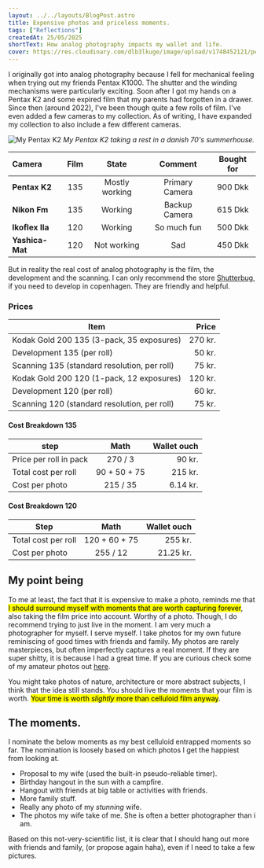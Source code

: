 ```yaml
---
layout: ../../layouts/BlogPost.astro
title: Expensive photos and priceless moments.
tags: ["Reflections"]
createdAt: 25/05/2025
shortText: How analog photography impacts my wallet and life.
cover: https://res.cloudinary.com/dlb3lkuge/image/upload/v1748452121/pentax_k2_sdcuoz.png
---
```


I originally got into analog photography because I fell for mechanical feeling when trying out my friends Pentax K1000. The shutter and the winding mechanisms were particularly exciting. Soon after I got my hands on a Pentax K2 and some expired film that my parents had forgotten in a drawer.
Since then (around 2022), I've been though quite a few rolls of film. I've even added a few cameras to my collection. As of writing, I have expanded my collection to also include a few different cameras.

![My Pentax K2](../../images/blog/pentax_k2.png)
*My Pentax K2 taking a rest in a danish 70's summerhouse.*

| **Camera**      | **Film** | **State**      | **Comment**    | **Bought for** |
|:----------------|:--------:|:--------------:|:--------------:|:--------------:|
| **Pentax K2**   | 135     | Mostly working | Primary Camera | 900 Dkk        |
| **Nikon Fm**    | 135     | Working        | Backup Camera  | 615 Dkk        |
| **Ikoflex IIa** | 120      | Working        | So much fun    | 500 Dkk        |
| **Yashica-Mat** | 120      | Not working    | Sad            | 450 Dkk        |

But in reality the real cost of analog photography is the film, the development and the scanning. I can only recommend the store [Shutterbug](https://shutterbugcph.dk/), if you need to develop in copenhagen. They are friendly and helpful.

### Prices

| Item                                         | Price     |
|----------------------------------------------|----------:|
| Kodak Gold 200 135 (3-pack, 35 exposures)    | 270 kr.   |
| Development 135 (per roll)                   | 50 kr.    |
| Scanning 135 (standard resolution, per roll) | 75 kr.    |
| Kodak Gold 200 120 (1-pack, 12 exposures)    | 120 kr.   |
| Development 120 (per roll)                   | 60 kr.    |
| Scanning 120 (standard resolution, per roll) | 75 kr.    |


#### Cost Breakdown 135
| step                                     | Math          | Wallet ouch |
|------------------------------------------|:-------------:|------------:|
| Price per roll in pack                   |      270 / 3  | 90 kr.      |
| Total cost per roll                      | 90 + 50 + 75  | 215 kr.     |
| Cost per photo                           | 215 / 35      | 6.14 kr.    |


#### Cost Breakdown 120
| Step                                     | Math          | Wallet ouch |
|------------------------------------------|:-------------:|-----------: |
| Total cost per roll                      | 120 + 60 + 75 | 255 kr.     |
| Cost per photo                           | 255 / 12      | 21.25 kr.   |



## My point being
To me at least, the fact that it is expensive to make a photo, reminds me that <mark>I should surround myself with moments that are worth capturing forever</mark>, also taking the film price into account. Worthy of a photo. Though, I do recommend trying to just live in the moment. 
I am very much a photographer for myself. I serve myself. I take photos for my own future reminiscing of good times with friends and family. My photos are rarely masterpieces, but often imperfectly captures a real moment. If they are super shitty, it is because I had a great time. If you are curious check some of my amateur photos out [here](https://nikolicht.github.io/portfolio/info/photogallery/).


You might take photos of nature, architecture or more abstract subjects, I think that the idea still stands. You should live the moments that your film is worth. <mark>Your time is worth _slightly_ more than celluloid film anyway</mark>.

## The moments.
I nominate the below moments as my best celluloid entrapped moments so far. The nomination is loosely based on which photos I get the happiest from looking at.

- Proposal to my wife (used the built-in pseudo-reliable timer).
- Birthday hangout in the sun with a campfire.
- Hangout with friends at big table or activities with friends.
- More family stuff.
- Really any photo of my _stunning_ wife.
- The photos my wife take of me. She is often a better photographer than i am.

Based on this not-very-scientific list, it is clear that I should hang out more with friends and family, (or propose again haha), even if I need to take a few pictures. 





